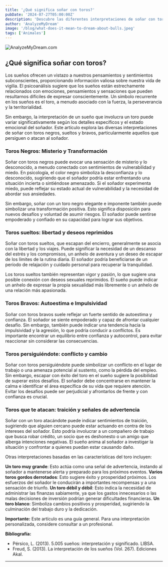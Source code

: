 ```yaml
---
title: '¿Qué significa soñar con toros?'
pubDate: '2024-07-27T05:00:00Z'
description: 'Descubre las diferentes interpretaciones de soñar con toros, desde fuerza y ​​tenacidad hasta amenazas e inseguridades.'
author: 'AnalyzeMyDream'
image: '/blog/what-does-it-mean-to-dream-about-bulls.jpeg'
tags: ['Animales']
---
```


![AnalyzeMyDream.com](/blog/what-does-it-mean-to-dream-about-bulls.jpeg)

## ¿Qué significa soñar con toros?

Los sueños ofrecen un vistazo a nuestros pensamientos y sentimientos subconscientes, proporcionando información valiosa sobre nuestra vida de vigilia. El psicoanálisis sugiere que los sueños están estrechamente relacionados con emociones, pensamientos y sensaciones que pueden resultarnos difíciles de expresar conscientemente. Un símbolo recurrente en los sueños es el toro, a menudo asociado con la fuerza, la perseverancia y la territorialidad. 

Sin embargo, la interpretación de un sueño que involucra un toro puede variar significativamente según los detalles específicos y el estado emocional del soñador. Este artículo explora las diversas interpretaciones de soñar con toros negros, sueltos y bravos, particularmente aquellos que persiguen o atacan al soñador. 

### Toros Negros: Misterio y Transformación

Soñar con toros negros puede evocar una sensación de misterio y lo desconocido, a menudo conectado con sentimientos de vulnerabilidad y miedo. En psicología, el color negro simboliza la desconfianza y lo desconocido, sugiriendo que el soñador podría estar enfrentando una situación incierta o sintiéndose amenazado. Si el soñador experimenta miedo, puede reflejar su estado actual de vulnerabilidad y la necesidad de abordar sus ansiedades. 

Sin embargo, soñar con un toro negro elegante e imponente también puede simbolizar una transformación positiva. Esto significa disposición para nuevos desafíos y voluntad de asumir riesgos. El soñador puede sentirse empoderado y confiado en su capacidad para lograr sus objetivos. 

### Toros sueltos: libertad y deseos reprimidos

Soñar con toros sueltos, que escapan del encierro, generalmente se asocia con la libertad y los viajes. Puede significar la necesidad de un descanso del estrés y los compromisos, un anhelo de aventura y un deseo de escapar de los límites de la rutina diaria. El soñador podría beneficiarse de un período de relajación y cuidado personal para recuperar la tranquilidad. 

Los toros sueltos también representan vigor y pasión, lo que sugiere una posible conexión con deseos sexuales reprimidos. El sueño puede indicar un anhelo de expresar la propia sexualidad más libremente o un anhelo de una relación más apasionada.

### Toros Bravos: Autoestima e Impulsividad

Soñar con toros bravos suele reflejar un fuerte sentido de autoestima y confianza. El soñador se siente empoderado y capaz de afrontar cualquier desafío. Sin embargo, también puede indicar una tendencia hacia la impulsividad y la agresión, lo que podría conducir a conflictos. Es importante encontrar un equilibrio entre confianza y autocontrol, para evitar reaccionar sin considerar las consecuencias.

### Toros persiguiéndote: conflicto y cambio

Soñar con toros persiguiéndote puede simbolizar un conflicto en el lugar de trabajo o una amenaza potencial al sustento, como la pérdida del empleo. Sin embargo, escapar con éxito del toro en el sueño sugiere la posibilidad de superar estos desafíos. El soñador debe concentrarse en mantener la calma e identificar el área específica de su vida que requiere atención. Evitar los desafíos puede ser perjudicial y afrontarlos de frente y con confianza es crucial.

### Toros que te atacan: traición y señales de advertencia

Soñar con un toro atacándote puede indicar sentimientos de traición, sugiriendo que alguien cercano puede estar actuando en contra de los intereses del soñador. Esto podría involucrar a un compañero de trabajo que busca robar crédito, un socio que es deshonesto o un amigo que alberga intenciones negativas. El sueño anima al soñador a investigar la situación y confrontar a quienes puedan estar causando daño.

Otras interpretaciones basadas en las características del toro incluyen:

**Un toro muy grande**: Esto actúa como una señal de advertencia, instando al soñador a mantenerse alerta y preparado para los próximos eventos. 
**Varios toros gordos derrotados**: Esto sugiere éxito y prosperidad próximos. Los esfuerzos del soñador le conducirán a importantes recompensas y a una sensación de triunfo.
**Un toro débil y débil**: Esto indica la necesidad de administrar las finanzas sabiamente, ya que los gastos innecesarios o las malas decisiones de inversión podrían generar dificultades financieras.
**Un toro blanco**: Simboliza cambios positivos y prosperidad, sugiriendo la culminación del trabajo duro y la dedicación. 

**Importante:** Este artículo es una guía general. Para una interpretación personalizada, considere consultar a un profesional.

**Bibliografía:**

* Pérsico, L. (2013). 5.005 sueños: interpretación y significado. LIBSA. 
* Freud, S. (2013). La interpretación de los sueños (Vol. 267). Ediciones Akal.

---